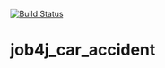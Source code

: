 [![Build Status](https://travis-ci.com/Selesito/job4j_car_accident.svg?branch=master)](https://travis-ci.com/Selesito/job4j_car_accident)
# job4j_car_accident
